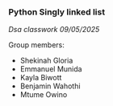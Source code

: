 ### Python Singly linked list
*Dsa classwork 09/05/2025*

Group members:
- Shekinah Gloria
- Emmanuel Munida
- Kayla Biwott
- Benjamin Wahothi
- Mtume Owino
